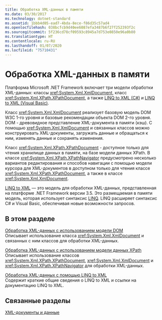 ```yaml
---
title: Обработка XML-данных в памяти
ms.date: 03/30/2017
ms.technology: dotnet-standard
ms.assetid: 1bbb4d05-ead7-4bda-8ece-f86d35c57ad4
ms.openlocfilehash: 038bcfcb9d40ee6087efa3487b6f27f252393f2c
ms.sourcegitcommit: 5f236cd78cf09593c8945a7d753e0850e96a0b80
ms.translationtype: HT
ms.contentlocale: ru-RU
ms.lasthandoff: 01/07/2020
ms.locfileid: "75710431"
---
```

# <a name="processing-xml-data-in-memory"></a>Обработка XML-данных в памяти
Платформа Microsoft .NET Framework включает три модели обработки XML-данных: классы <xref:System.Xml.XmlDocument>, класс <xref:System.Xml.XPath.XPathDocument>, а также [LINQ to XML (C#)](../../../csharp/programming-guide/concepts/linq/linq-to-xml-overview.md) и [LINQ to XML (Visual Basic)](../../../visual-basic/programming-guide/concepts/linq/linq-to-xml.md).  
  
 Класс <xref:System.Xml.XmlDocument> реализует базовую модель DOM W3C 1-го уровня и базовые рекомендации объекта DOM 2-го уровня. DOM - древовидное представление XML-документа в памяти (кэш). С помощью <xref:System.Xml.XmlDocument> и связанных классов можно конструировать XML-документы, загружать данные и обращаться к ним, изменять данные и сохранять изменения.  
  
 Класс <xref:System.Xml.XPath.XPathDocument> - доступное только для чтения хранилище данных в памяти, на базе модели данных XPath. В классе <xref:System.Xml.XPath.XPathNavigator> предусмотрено несколько вариантов редактирования и способов навигации с помощью модели курсора для XML-документов в доступном только для чтения классе <xref:System.Xml.XPath.XPathDocument>, а также в классе <xref:System.Xml.XmlDocument>.  
  
 [LINQ to XML](../../../csharp/programming-guide/concepts/linq/linq-to-xml-overview.md) — это модель для обработки XML-данных, представленная на платформе .NET Framework версии 3.5. Это размещаемая в памяти модель, которая использует синтаксис [LINQ](../../../csharp/programming-guide/concepts/linq/index.md). LINQ расширяет синтаксис C# и Visual Basic, обеспечивая новые возможности запросов.  
  
## <a name="in-this-section"></a>В этом разделе  
 [Обработка XML-данных с использованием модели DOM](../../../../docs/standard/data/xml/process-xml-data-using-the-dom-model.md)  
 Описывает использование класса <xref:System.Xml.XmlDocument> и связанных с ним классов для обработки XML-данных.  
  
 [Обработка XML-данных с использованием модели данных XPath](../../../../docs/standard/data/xml/process-xml-data-using-the-xpath-data-model.md)  
 Описывает использование классов <xref:System.Xml.XPath.XPathDocument>, <xref:System.Xml.XmlDocument> и <xref:System.Xml.XPath.XPathNavigator> для обработки XML-данных.  
  
 [Обработка XML-данных с помощью LINQ to XML](../../../../docs/standard/data/xml/process-xml-data-using-linq-to-xml.md)  
 Содержит краткие общие сведения о LINQ to XML и ссылки на документацию LINQ to XML.  
  
## <a name="related-sections"></a>Связанные разделы  
 [XML-документы и данные](../../../../docs/standard/data/xml/index.md)
